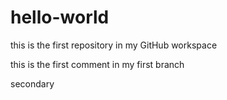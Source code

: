 # hello-world
this is the first repository in my GitHub workspace

this is the first comment in my first branch

secondary
